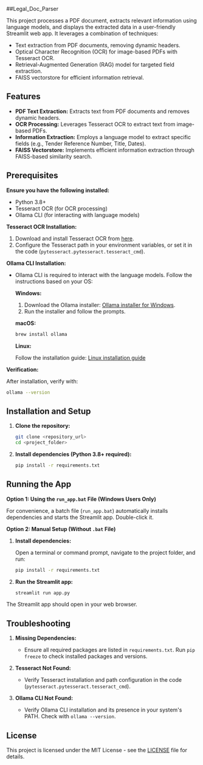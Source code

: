##Legal_Doc_Parser

This project processes a PDF document, extracts relevant information using language models, and displays the extracted data in a user-friendly Streamlit web app. It leverages a combination of techniques:

* Text extraction from PDF documents, removing dynamic headers.
* Optical Character Recognition (OCR) for image-based PDFs with Tesseract OCR.
* Retrieval-Augmented Generation (RAG) model for targeted field extraction.
* FAISS vectorstore for efficient information retrieval.

## Features

- **PDF Text Extraction:** Extracts text from PDF documents and removes dynamic headers.
- **OCR Processing:** Leverages Tesseract OCR to extract text from image-based PDFs.
- **Information Extraction:** Employs a language model to extract specific fields (e.g., Tender Reference Number, Title, Dates).
- **FAISS Vectorstore:** Implements efficient information extraction through FAISS-based similarity search.

## Prerequisites

**Ensure you have the following installed:**

* Python 3.8+
* Tesseract OCR (for OCR processing)
* Ollama CLI (for interacting with language models)

**Tesseract OCR Installation:**

1. Download and install Tesseract OCR from [here](https://github.com/tesseract-ocr/tesseract).
2. Configure the Tesseract path in your environment variables, or set it in the code (`pytesseract.pytesseract.tesseract_cmd`).

**Ollama CLI Installation:**

- Ollama CLI is required to interact with the language models. Follow the instructions based on your OS:

   **Windows:**

   1. Download the Ollama installer: [Ollama installer for Windows](https://ollama.com/download).
   2. Run the installer and follow the prompts.

   **macOS:**

   ```bash
   brew install ollama
   ```

   **Linux:**

   Follow the installation guide: [Linux installation guide](https://ollama.com/docs/get-started)

**Verification:**

After installation, verify with:

```bash
ollama --version
```

## Installation and Setup

1. **Clone the repository:**

   ```bash
   git clone <repository_url>
   cd <project_folder>
   ```

2. **Install dependencies (Python 3.8+ required):**

   ```bash
   pip install -r requirements.txt
   ```

## Running the App

**Option 1: Using the `run_app.bat` File (Windows Users Only)**

For convenience, a batch file (`run_app.bat`) automatically installs dependencies and starts the Streamlit app. Double-click it.

**Option 2: Manual Setup (Without `.bat` File)**

1. **Install dependencies:**

   Open a terminal or command prompt, navigate to the project folder, and run:

   ```bash
   pip install -r requirements.txt
   ```

2. **Run the Streamlit app:**

   ```bash
   streamlit run app.py
   ```

The Streamlit app should open in your web browser.

## Troubleshooting

1. **Missing Dependencies:**

   - Ensure all required packages are listed in `requirements.txt`. Run `pip freeze` to check installed packages and versions.

2. **Tesseract Not Found:**

   - Verify Tesseract installation and path configuration in the code (`pytesseract.pytesseract.tesseract_cmd`).

3. **Ollama CLI Not Found:**

   - Verify Ollama CLI installation and its presence in your system's PATH. Check with `ollama --version`.

## License

This project is licensed under the MIT License - see the [LICENSE](LICENSE) file for details.
